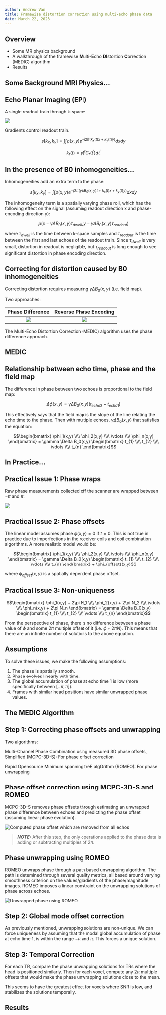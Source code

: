 ```yaml
---
author: Andrew Van
title: Framewise distortion correction using multi-echo phase data
date: March 22, 2023
---
```


## Overview

- Some MR physics background
- A walkthrough of the framewise **M**ulti-**E**cho **DI**stortion **C**orrection (MEDIC) algorithm
- Results

## Some Background MRI Physics...

## Echo Planar Imaging (EPI)

A single readout train through k-space:

![](imgs/epi_diagram.png)

Gradients control readout train.

$$s[k_x, k_y] = \int \int \rho(x,y) e^{-j2\pi(k_x(t)x + k_y(t)y)} dx dy$$

$$k_r(t) = \bar{\gamma} \int^t G_r(t^{\prime}) dt^{\prime}$$

## In the presence of B0 inhomogeneities...

Inhomogeneities add an extra term to the phase:

$$s[k_x, k_y] = \int \int \rho(x,y) e^{-j2\pi(\bar{\gamma} \Delta B_0(x,y) t + k_x(t)x + k_y(t)y)} dx dy$$

The inhomogeneity term is a spatially varying phase roll, which has the following effect on the signal (assuming readout direction x and phase-encoding direction y):

$$\rho(x - \gamma \Delta B_0(x,y) \tau_{dwell}, y - {\gamma} \Delta B_0(x,y) \tau_{readout})$$

where $\tau_{dwell}$ is the time between k-space samples and $\tau_{readout}$ is the time between the first and last echoes of the readout train.
Since $\tau_{dwell}$ is very small, distortion in readout is negligible, but $\tau_{readout}$ is long enough to see significant distortion in phase encoding direction.

## Correcting for distortion caused by B0 inhomogeneities

Correcting distortion requires measuring $\gamma \Delta B_0(x,y)$ (i.e. field map).

Two approaches:

|        Phase Difference       | Reverse Phase Encoding |
| :---------------------------: | :--------------------: |
|![](imgs/phase_difference.png) |    ![](imgs/rpe.png)   |

The Multi-Echo Distortion Correction (MEDIC) algorithm uses the phase difference approach.

## MEDIC

## Relationship between echo time, phase and the field map

The difference in phase between two echoes is proportional to the field map:

$$\Delta \phi(x,y) = \gamma \Delta B_0(x,y) (t_{echo2} - t_{echo1})$$

This effectively says that the field map is the slope of the line relating
the echo time to the phase. Then with multiple echoes, $\gamma \Delta B_0(x,y)$ that satisfies the equation:

$$\begin{bmatrix} \phi_1(x,y) \\\\ \phi_2(x,y) \\\\ \vdots \\\\ \phi_n(x,y) \end{bmatrix} = \gamma \Delta B_0(x,y)  \begin{bmatrix} t_{1} \\\\ t_{2} \\\\ \vdots \\\\ t_{n} \end{bmatrix}$$

## In Practice...

## Practical Issue 1: Phase wraps

Raw phase measurements collected off the scanner are wrapped between $-\pi$ and $\pi$:

![](imgs/wrapped_phase.png)

## Practical Issue 2: Phase offsets

The linear model assumes phase $\phi(x,y) = 0$ if $t = 0$. This is
not true in practice due to imperfections in the receiver coils and coil
combination algorithms. A more realistic model would be:

$$\begin{bmatrix} \phi_1(x,y) \\\\ \phi_2(x,y) \\\\ \vdots \\\\ \phi_n(x,y) \end{bmatrix} = \gamma \Delta B_0(x,y)  \begin{bmatrix} t_{1} \\\\ t_{2} \\\\ \vdots \\\\ t_{n} \end{bmatrix} + \phi_{offset}(x,y)$$

where $\phi_{offset}(x,y)$ is a spatially dependent phase offset.

## Practical Issue 3: Non-uniqueness

$$\begin{bmatrix} \phi_1(x,y) + 2\pi N_1 \\\\ \phi_2(x,y) + 2\pi N_2 \\\\ \vdots \\\\ \phi_n(x,y) + 2\pi N_n \end{bmatrix} = \gamma \Delta B_0(x,y)  \begin{bmatrix} t_{1} \\\\ t_{2} \\\\ \vdots \\\\ t_{n} \end{bmatrix}$$

From the perspective of phase, there is no difference between a phase 
value of $\phi$ and some $2\pi$ multiple offset of it (i.e. $\phi + 2\pi N$). This means that there are an infinite number of solutions to the above equation.

## Assumptions

To solve these issues, we make the following assumptions:

1. The phase is spatially smooth.
2. Phase evolves linearly with time.
3. The global accumulation of phase at echo time 1 is low (more specifically between $[-\pi, \pi]$).
4. Frames with similar head positions have similar unwrapped phase values.

## The MEDIC Algorithm

## Step 1: Correcting phase offsets and unwrapping

Two algorithms:

Multi-Channel Phase Combination using measured 3D phase offsets, Simplified (MCPC-3D-S): For phase offset correction

Rapid Opensource Minimum spanning treE algOrithm (ROMEO): For phase unwrapping

## Phase offset correction using MCPC-3D-S and ROMEO

MCPC-3D-S removes phase offsets through estimating an unwrapped phase
difference between echoes and predicting the phase offset (assuming
linear phase evolution).

![Computed phase offset which are removed from all echos](imgs/phase_offset.png)

> **_NOTE:_** After this step, the only operations applied to the phase data
> is adding or subtracting multiples of $2\pi$.

## Phase unwrapping using ROMEO

ROMEO unwraps phase through a path based unwrapping algorithm. The path
is detemined through several quality metrics, all based around varying
smoothness criterion on the values/gradients of the phase/magnitude images.
ROMEO imposes a linear constraint on the unwrapping solutions of phase
across echoes.

![Unwrapped phase using ROMEO](imgs/unwrapped_phase.png)

## Step 2: Global mode offset correction

As previously mentioned, unwrapping solutions are non-unique. We can force
uniqueness by assuming that the modal global accumulation of phase at echo time 1, is within the range $-\pi$ and $\pi$. This forces a unique solution.

## Step 3: Temporal Correction

For each TR, compare the phase unwrapping solutions for TRs where the head
is positioned similarly. Then for each voxel, compute any $2\pi$ multiple offsets that would make the phase unwrapping solutions close to the mean.

This seems to have the greatest effect for voxels where SNR is low, and
stabilizes the solutions temporally.

## Results

